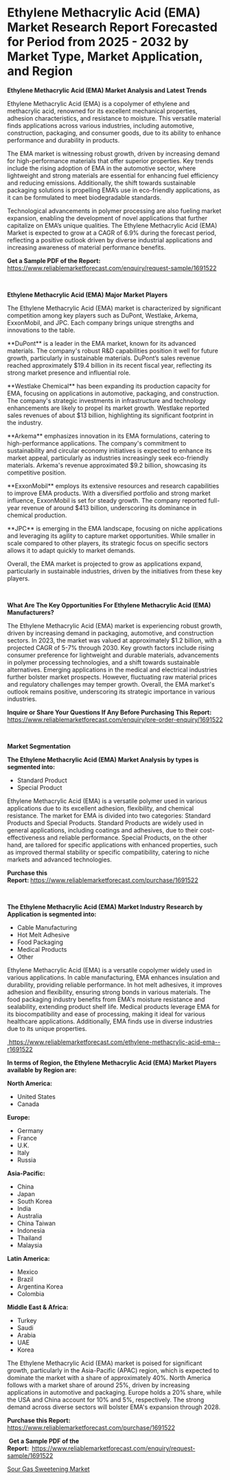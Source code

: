 <p><h1>Ethylene Methacrylic Acid (EMA) Market Research Report Forecasted for Period from 2025 -  2032 by Market Type, Market Application, and Region</h1></p><p><strong>Ethylene Methacrylic Acid (EMA) Market Analysis and Latest Trends</strong></p>
<p><p>Ethylene Methacrylic Acid (EMA) is a copolymer of ethylene and methacrylic acid, renowned for its excellent mechanical properties, adhesion characteristics, and resistance to moisture. This versatile material finds applications across various industries, including automotive, construction, packaging, and consumer goods, due to its ability to enhance performance and durability in products.</p><p>The EMA market is witnessing robust growth, driven by increasing demand for high-performance materials that offer superior properties. Key trends include the rising adoption of EMA in the automotive sector, where lightweight and strong materials are essential for enhancing fuel efficiency and reducing emissions. Additionally, the shift towards sustainable packaging solutions is propelling EMA’s use in eco-friendly applications, as it can be formulated to meet biodegradable standards.</p><p>Technological advancements in polymer processing are also fueling market expansion, enabling the development of novel applications that further capitalize on EMA’s unique qualities. The Ethylene Methacrylic Acid (EMA) Market is expected to grow at a CAGR of 6.9% during the forecast period, reflecting a positive outlook driven by diverse industrial applications and increasing awareness of material performance benefits.</p></p>
<p><strong>Get a Sample PDF of the Report:&nbsp;</strong> <a href="https://www.reliablemarketforecast.com/enquiry/request-sample/1691522?utm_campaign=2413&utm_medium=2&utm_source=Github&utm_content=ia&utm_term=27032025&utm_id=ethylene-methacrylic-acid-ema">https://www.reliablemarketforecast.com/enquiry/request-sample/1691522</a></p>
<p>&nbsp;</p>
<p><strong>Ethylene Methacrylic Acid (EMA) Major Market Players</strong></p>
<p><p>The Ethylene Methacrylic Acid (EMA) market is characterized by significant competition among key players such as DuPont, Westlake, Arkema, ExxonMobil, and JPC. Each company brings unique strengths and innovations to the table.</p><p>**DuPont** is a leader in the EMA market, known for its advanced materials. The company's robust R&D capabilities position it well for future growth, particularly in sustainable materials. DuPont’s sales revenue reached approximately $19.4 billion in its recent fiscal year, reflecting its strong market presence and influential role.</p><p>**Westlake Chemical** has been expanding its production capacity for EMA, focusing on applications in automotive, packaging, and construction. The company's strategic investments in infrastructure and technology enhancements are likely to propel its market growth. Westlake reported sales revenues of about $13 billion, highlighting its significant footprint in the industry.</p><p>**Arkema** emphasizes innovation in its EMA formulations, catering to high-performance applications. The company's commitment to sustainability and circular economy initiatives is expected to enhance its market appeal, particularly as industries increasingly seek eco-friendly materials. Arkema's revenue approximated $9.2 billion, showcasing its competitive position.</p><p>**ExxonMobil** employs its extensive resources and research capabilities to improve EMA products. With a diversified portfolio and strong market influence, ExxonMobil is set for steady growth. The company reported full-year revenue of around $413 billion, underscoring its dominance in chemical production.</p><p>**JPC** is emerging in the EMA landscape, focusing on niche applications and leveraging its agility to capture market opportunities. While smaller in scale compared to other players, its strategic focus on specific sectors allows it to adapt quickly to market demands.</p><p>Overall, the EMA market is projected to grow as applications expand, particularly in sustainable industries, driven by the initiatives from these key players.</p></p>
<p>&nbsp;</p>
<p><strong>What Are The Key Opportunities For Ethylene Methacrylic Acid (EMA) Manufacturers?</strong></p>
<p><p>The Ethylene Methacrylic Acid (EMA) market is experiencing robust growth, driven by increasing demand in packaging, automotive, and construction sectors. In 2023, the market was valued at approximately $1.2 billion, with a projected CAGR of 5-7% through 2030. Key growth factors include rising consumer preference for lightweight and durable materials, advancements in polymer processing technologies, and a shift towards sustainable alternatives. Emerging applications in the medical and electrical industries further bolster market prospects. However, fluctuating raw material prices and regulatory challenges may temper growth. Overall, the EMA market's outlook remains positive, underscoring its strategic importance in various industries.</p></p>
<p><strong>Inquire or Share Your Questions If Any Before Purchasing This Report:</strong> <a href="https://www.reliablemarketforecast.com/enquiry/pre-order-enquiry/1691522?utm_campaign=2413&utm_medium=2&utm_source=Github&utm_content=ia&utm_term=27032025&utm_id=ethylene-methacrylic-acid-ema">https://www.reliablemarketforecast.com/enquiry/pre-order-enquiry/1691522</a></p>
<p>&nbsp;</p>
<p><strong>Market Segmentation</strong></p>
<p><strong>The Ethylene Methacrylic Acid (EMA) Market Analysis by types is segmented into:</strong></p>
<p><ul><li>Standard Product</li><li>Special Product</li></ul></p>
<p><p>Ethylene Methacrylic Acid (EMA) is a versatile polymer used in various applications due to its excellent adhesion, flexibility, and chemical resistance. The market for EMA is divided into two categories: Standard Products and Special Products. Standard Products are widely used in general applications, including coatings and adhesives, due to their cost-effectiveness and reliable performance. Special Products, on the other hand, are tailored for specific applications with enhanced properties, such as improved thermal stability or specific compatibility, catering to niche markets and advanced technologies.</p></p>
<p><strong>Purchase this Report:&nbsp;</strong><a href="https://www.reliablemarketforecast.com/purchase/1691522?utm_campaign=2413&utm_medium=2&utm_source=Github&utm_content=ia&utm_term=27032025&utm_id=ethylene-methacrylic-acid-ema">https://www.reliablemarketforecast.com/purchase/1691522</a></p>
<p>&nbsp;</p>
<p><strong>The Ethylene Methacrylic Acid (EMA) Market Industry Research by Application is segmented into:</strong></p>
<p><ul><li>Cable Manufacturing</li><li>Hot Melt Adhesive</li><li>Food Packaging</li><li>Medical Products</li><li>Other</li></ul></p>
<p><p>Ethylene Methacrylic Acid (EMA) is a versatile copolymer widely used in various applications. In cable manufacturing, EMA enhances insulation and durability, providing reliable performance. In hot melt adhesives, it improves adhesion and flexibility, ensuring strong bonds in various materials. The food packaging industry benefits from EMA's moisture resistance and sealability, extending product shelf life. Medical products leverage EMA for its biocompatibility and ease of processing, making it ideal for various healthcare applications. Additionally, EMA finds use in diverse industries due to its unique properties.</p></p>
<p><a href="https://www.reliablemarketforecast.com/ethylene-methacrylic-acid-ema--r1691522?utm_campaign=2413&utm_medium=2&utm_source=Github&utm_content=ia&utm_term=27032025&utm_id=ethylene-methacrylic-acid-ema">&nbsp;https://www.reliablemarketforecast.com/ethylene-methacrylic-acid-ema--r1691522</a></p>
<p><strong>In terms of Region, the Ethylene Methacrylic Acid (EMA) Market Players available by Region are:</strong></p>
<p>
    <p> <strong> North America: </strong>
        <ul>
            <li>United States</li>
            <li>Canada</li>
        </ul>
        </p> 
    <p> <strong> Europe: </strong>
        <ul>
            <li>Germany</li>
            <li>France</li>
            <li>U.K.</li>
            <li>Italy</li>
            <li>Russia</li>
        </ul>
        </p> 
    <p> <strong> Asia-Pacific: </strong>
        <ul>
            <li>China</li>
            <li>Japan</li>
            <li>South Korea</li>
            <li>India</li>
            <li>Australia</li>
            <li>China Taiwan</li>
            <li>Indonesia</li>
            <li>Thailand</li>
            <li>Malaysia</li>
        </ul>
        </p> 
    <p> <strong> Latin America: </strong>
        <ul>
            <li>Mexico</li>
            <li>Brazil</li>
            <li>Argentina Korea</li>
            <li>Colombia</li>
        </ul>
        </p> 
    <p> <strong> Middle East & Africa: </strong>
        <ul>
            <li>Turkey</li>
            <li>Saudi</li>
            <li>Arabia</li>
            <li>UAE</li>
            <li>Korea</li>
        </ul>
    </p>
    </p>
<p><p>The Ethylene Methacrylic Acid (EMA) market is poised for significant growth, particularly in the Asia-Pacific (APAC) region, which is expected to dominate the market with a share of approximately 40%. North America follows with a market share of around 25%, driven by increasing applications in automotive and packaging. Europe holds a 20% share, while the USA and China account for 10% and 5%, respectively. The strong demand across diverse sectors will bolster EMA's expansion through 2028.</p></p>
<p><strong>Purchase this Report: </strong><a href="https://www.reliablemarketforecast.com/purchase/1691522?utm_campaign=2413&utm_medium=2&utm_source=Github&utm_content=ia&utm_term=27032025&utm_id=ethylene-methacrylic-acid-ema">https://www.reliablemarketforecast.com/purchase/1691522</a></p>
<p>&nbsp;<strong>Get a Sample PDF of the Report:&nbsp;&nbsp;</strong><a href="https://www.reliablemarketforecast.com/enquiry/request-sample/1691522?utm_campaign=2413&utm_medium=2&utm_source=Github&utm_content=ia&utm_term=27032025&utm_id=ethylene-methacrylic-acid-ema">https://www.reliablemarketforecast.com/enquiry/request-sample/1691522</a></p>
<p><strong></strong></p>
<p><p><a href="https://github.com/dmitriyvo6rog/Market-Research-Report-List-1/blob/main/sour-gas-sweetening-market.md?utm_campaign=2413&utm_medium=2&utm_source=Github&utm_content=ia&utm_term=27032025&utm_id=ethylene-methacrylic-acid-ema">Sour Gas Sweetening Market</a></p></p>